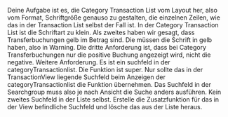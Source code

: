 Deine Aufgabe ist es, die Category Transaction List vom Layout her, also vom Format, Schriftgröße genauso zu gestalten, die einzelnen Zeilen, wie das in der Transaction List selbst der Fall ist. In der Category Transaction List ist die Schriftart zu klein. Als zweites haben wir gesagt, dass Transferbuchungen gelb im Betrag sind. Die müssen die Schrift in gelb haben, also in Warning. Die dritte Anforderung ist, dass bei Category Transferbuchungen nur die positive Buchung angezeigt wird, nicht die negative.
Weitere Anforderung. Es ist  ein suchfeld in der categoryTransactionlist. Die Funktion ist super. Nur sollte das in der TransactionView liegende Suchfeld beim Anzeigen der categoryTransactionlist die Funktion übernehmen. Das Suchfeld in der Searchgroup muss also je nach Ansicht die Suche anders ausführen. Kein zweites Suchfeld in der Liste selbst. Erstelle die Zusatzfunktion für das in der View befindliche Suchfeld und lösche das aus der Liste heraus.
